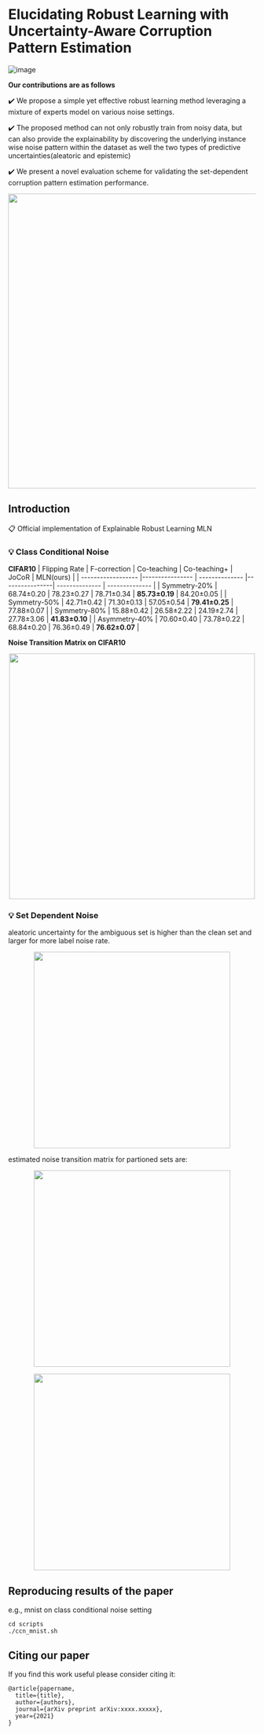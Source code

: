 # Elucidating Robust Learning with Uncertainty-Aware Corruption Pattern Estimation
![image](https://user-images.githubusercontent.com/57895587/138092197-a404114c-0fcc-49e0-96ab-bda191e8ca00.png)

**Our contributions are as follows**

✔️ We propose a simple yet effective robust learning method leveraging a mixture of experts model on various noise settings.

✔️ The proposed method can not only robustly train from noisy data, but can also provide the explainability by discovering the underlying instance wise noise pattern within the dataset as well the two types of predictive uncertainties(aleatoric and epistemic)

✔️ We present a novel evaluation scheme for validating the set-dependent corruption pattern estimation performance.

<p align="center">
  <img width="600" height="auto" src="https://github.com/jeongeun980906/Explainable-Robust-Learning-MLN/blob/master/misc/fig1.png">
</p>



## Introduction

📋 Official implementation of Explainable Robust Learning MLN

### 💡 Class Conditional Noise

**CIFAR10**
| Flipping Rate      | F-correction    | Co-teaching    | Co-teaching+   |    JoCoR       |    MLN(ours)   |
| ------------------ |---------------- | -------------- |----------------| -------------- | -------------- |
| Symmetry-20%       |   68.74±0.20    |   78.23±0.27   |  78.71±0.34    | **85.73±0.19** |   84.20±0.05   |
| Symmetry-50%       |   42.71±0.42    |   71.30±0.13   |  57.05±0.54    | **79.41±0.25** |   77.88±0.07   |
| Symmetry-80%       |   15.88±0.42    |   26.58±2.22   |  24.19±2.74    |   27.78±3.06   | **41.83±0.10** |
| Asymmetry-40%      |   70.60±0.40    |   73.78±0.22   |  68.84±0.20    |   76.36±0.49   | **76.62±0.07** |


**Noise Transition Matrix on CIFAR10**

<p align="center">
  <img width="500" height="auto" src="https://github.com/jeongeun980906/Explainable-Robust-Learning-MLN/blob/master/misc/cifar10_tm.png">
</p>

### 💡 Set Dependent Noise

aleatoric uncertainty for the ambiguous set is higher than the clean set and larger for more label noise rate.
<p align="center">
  <img width="400" height="auto" src="https://github.com/jeongeun980906/Explainable-Robust-Learning-MLN/blob/master/misc/alea.png">
</p>

estimated noise transition matrix for partioned sets are:
<p align="center">
  <img width="400" height="auto" src="https://github.com/jeongeun980906/Explainable-Robust-Learning-MLN/blob/master/misc/dirty_mnist_tm.png">
</p>

<p align="center">
  <img width="400" height="auto" src="https://github.com/jeongeun980906/Explainable-Robust-Learning-MLN/blob/master/misc/dirty_cifar10_tm.png">
</p>

## Reproducing results of the paper

e.g., mnist on class conditional noise setting

```
cd scripts
./ccn_mnist.sh

```

## Citing our paper

If you find this work useful please consider citing it:

```
@article{papername,
  title={title},
  author={authors},
  journal={arXiv preprint arXiv:xxxx.xxxxx},
  year={2021}
}
```
